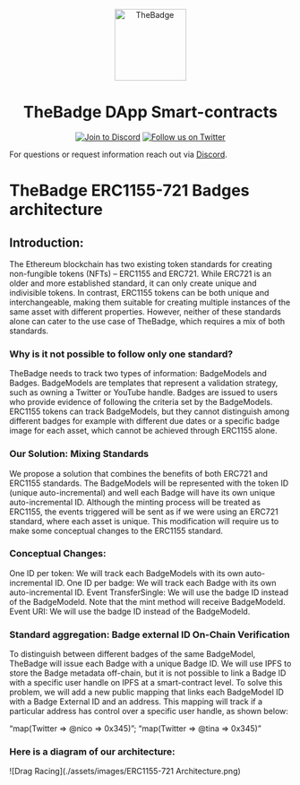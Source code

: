 <p align="center">
  <a href="https://thebadge.xyz">
    <img alt="TheBadge" src="public/favicon/favicon.svg" width="128">
  </a>
</p>

<h1 align="center">TheBadge DApp Smart-contracts</h1>

<p align="center">
  <a href="https://discord.com/invite/FTxtkgbAC4"><img src="https://img.shields.io/discord/1006480637512917033?style=plastic" alt="Join to Discord"></a>
  <a href="https://twitter.com/intent/user?screen_name=thebadgexyz"><img src="https://img.shields.io/twitter/follow/thebadgexyz?style=social" alt="Follow us on Twitter"></a>
</p>

For questions or request information reach out via [Discord](https://discord.gg/tVP75NqVuC).

# TheBadge ERC1155-721 Badges architecture

## Introduction:

The Ethereum blockchain has two existing token standards for creating non-fungible tokens (NFTs) – ERC1155 and ERC721. While ERC721 is an older and more established standard, it can only create unique and indivisible tokens. In contrast, ERC1155 tokens can be both unique and interchangeable, making them suitable for creating multiple instances of the same asset with different properties. However, neither of these standards alone can cater to the use case of TheBadge, which requires a mix of both standards.

### Why is it not possible to follow only one standard?

TheBadge needs to track two types of information: BadgeModels and Badges. BadgeModels are templates that represent a validation strategy, such as owning a Twitter or YouTube handle. Badges are issued to users who provide evidence of following the criteria set by the BadgeModels. ERC1155 tokens can track BadgeModels, but they cannot distinguish among different badges for example with different due dates or a specific badge image for each asset, which cannot be achieved through ERC1155 alone.

### Our Solution: Mixing Standards

We propose a solution that combines the benefits of both ERC721 and ERC1155 standards. The BadgeModels will be represented with the token ID (unique auto-incremental) and well  each Badge will have its own unique auto-incremental ID. Although the minting process will be treated as ERC1155, the events triggered will be sent as if we were using an ERC721 standard, where each asset is unique. This modification will require us to make some conceptual changes to the ERC1155 standard.

### Conceptual Changes:

One ID per token: We will track each BadgeModels with its own auto-incremental ID.
One ID per badge: We will track each Badge with its own auto-incremental ID.
Event TransferSingle: We will use the badge ID instead of the BadgeModeld. Note that the mint method will receive BadgeModeld.
Event URI: We will use the badge ID instead of the BadgeModeld.

### Standard aggregation: Badge external ID On-Chain Verification

To distinguish between different badges of the same BadgeModel, TheBadge will issue each Badge with a unique Badge ID. We will use IPFS to store the Badge metadata off-chain, but it is not possible to link a Badge ID with a specific user handle on IPFS at a smart-contract level. To solve this problem, we will add a new public mapping that links each BadgeModel ID with a Badge External ID and an address. This mapping will track if a particular address has control over a specific user handle, as shown below:

“map(Twitter => @nico => 0x345)”;
“map(Twitter => @tina => 0x345)”

### Here is a diagram of our architecture:

![Drag Racing](./assets/images/ERC1155-721 Architecture.png)